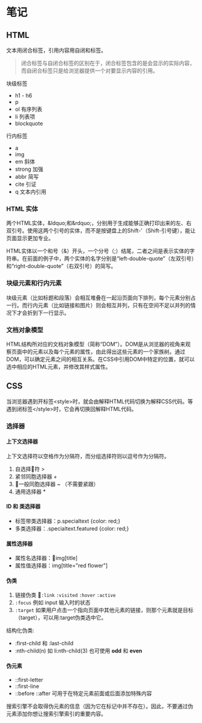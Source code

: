 # 笔记

## HTML

文本用闭合标签，引用内容用自闭和标签。

> 闭合标签与自闭合标签的区别在于，闭合标签包含的是会显示的实际内容，而自闭合标签只是给浏览器提供一个对要显示内容的引用。

块级标签

- h1 - h6
- p
- ol 有序列表
- li 列表项
- blockquote

行内标签

- a
- img
- em 斜体
- strong 加强
- abbr 简写
- cite 引证
- q 文本内引用

### HTML 实体

两个HTML实体，\&ldquo;和\&rdquo;，分别用于生成能够正确打印出来的左、右双引号。使用这两个引号的实体，而不是按键盘上的Shift-'（Shift-引号键），能让页面显示更加专业。

HTML实体以一个和号（&）开头，一个分号（;）结尾，二者之间是表示实体的字符串。在前面的例子中，两个实体的名字分别是“left-double-quote”（左双引号）和“right-double-quote”（右双引号）的简写。

### 块级元素和行内元素

块级元素（比如标题和段落）会相互堆叠在一起沿页面向下排列，每个元素分别占一行。而行内元素（比如链接和图片）则会相互并列，只有在空间不足以并列的情况下才会折到下一行显示。

### 文档对象模型

HTML结构所对应的文档对象模型（简称“DOM”）。DOM是从浏览器的视角来观察页面中的元素以及每个元素的属性，由此得出这些元素的一个家族树。通过DOM，可以确定元素之间的相互关系。在CSS中引用DOM中特定的位置，就可以选中相应的HTML元素，并修改其样式属性。

## CSS

当浏览器遇到开标签\<style\>时，就会由解释HTML代码切换为解释CSS代码。等遇到闭标签\<\/style\>时，它会再切换回解释HTML代码。

### 选择器

#### 上下文选择器

上下文选择符以空格作为分隔符，而分组选择符则以逗号作为分隔符。

1. 自选择符 >
1. 紧邻同胞选择器 +
1. 一般同胞选择器 ~ （不需要紧跟）
1. 通用选择器 *

#### ID 和 类选择器

- 标签带类选择器：p.specialtext {color: red;}
- 多类选择器：.specialtext.featured {color: red;}

#### 属性选择器

- 属性名选择器：img[title]
- 属性值选择器：img[title="red flower"]

#### 伪类

1. 链接伪类 `:link` `:visited` `:hover` `:active`
1. `:focus` 例如 input 输入时的状态
1. `:target` 如果用户点击一个指向页面中其他元素的链接，则那个元素就是目标（target），可以用:target伪类选中它。

结构化伪类:

- :first-child 和 :last-child
- :nth-child(n) 如 li:nth-child(3) 也可使用 **odd** 和 **even**

#### 伪元素

- ::first-letter
- ::first-line
- ::before ::after 可用于在特定元素前面或后面添加特殊内容

搜索引擎不会取得伪元素的信息（因为它在标记中并不存在）。因此，不要通过伪元素添加你想让搜索引擎索引的重要内容。
